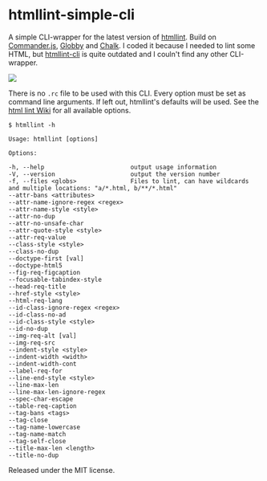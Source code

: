 # htmllint-simple-cli

A simple CLI-wrapper for the latest version of
[htmllint](https://github.com/htmllint/htmllint). Build on
[Commander.js](https://github.com/tj/commander.js),
[Globby](https://github.com/sindresorhus/globby) and
[Chalk](https://github.com/chalk/chalk). I coded it because I needed to lint
some HTML, but [htmllint-cli](https://github.com/htmllint/htmllint-cli) is
quite outdated and I couln't find any other CLI-wrapper.

![](https://i.imgur.com/Sw0svOn.png)

There is no `.rc` file to be used with this CLI. Every option must be set as
command line arguments. If left out, htmllint's defaults will be used. See the
[html lint Wiki](https://github.com/htmllint/htmllint/wiki/Options) for all
available options.

    $ htmllint -h

    Usage: htmllint [options]

    Options:

    -h, --help                        output usage information
    -V, --version                     output the version number
    -f, --files <globs>               Files to lint, can have wildcards and multiple locations: "a/*.html, b/**/*.html"
    --attr-bans <attributes>
    --attr-name-ignore-regex <regex>
    --attr-name-style <style>
    --attr-no-dup
    --attr-no-unsafe-char
    --attr-quote-style <style>
    --attr-req-value
    --class-style <style>
    --class-no-dup
    --doctype-first [val]
    --doctype-html5
    --fig-req-figcaption
    --focusable-tabindex-style
    --head-req-title
    --href-style <style>
    --html-req-lang
    --id-class-ignore-regex <regex>
    --id-class-no-ad
    --id-class-style <style>
    --id-no-dup
    --img-req-alt [val]
    --img-req-src
    --indent-style <style>
    --indent-width <width>
    --indent-width-cont
    --label-req-for
    --line-end-style <style>
    --line-max-len
    --line-max-len-ignore-regex
    --spec-char-escape
    --table-req-caption
    --tag-bans <tags>
    --tag-close
    --tag-name-lowercase
    --tag-name-match
    --tag-self-close
    --title-max-len <length>
    --title-no-dup

Released under the MIT license.
